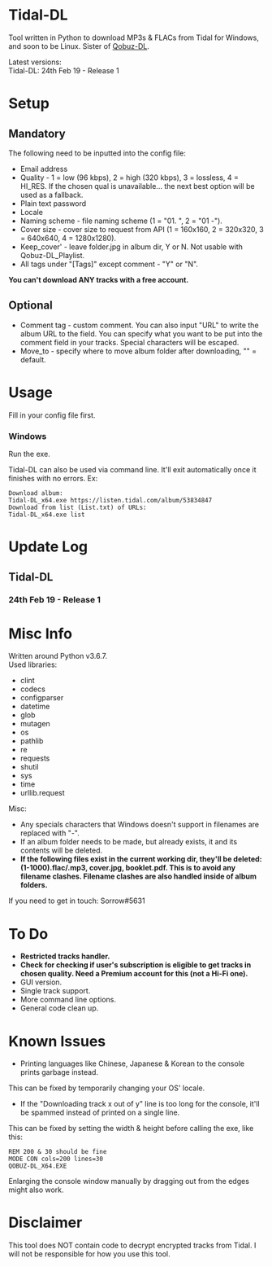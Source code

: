 # Tidal-DL
Tool written in Python to download MP3s & FLACs from Tidal for Windows, and soon to be Linux.
Sister of [Qobuz-DL](https://github.com/Sorrow446/Qobuz-DL).

Latest versions:    
Tidal-DL: 24th Feb 19 - Release 1

# Setup
## Mandatory ##
The following need to be inputted into the config file:
- Email address
- Quality - 1 = low (96 kbps), 2 = high (320 kbps), 3 = lossless, 4 = HI_RES. If the chosen qual is unavailable...
the next best option will be used as a fallback.
- Plain text password
- Locale
- Naming scheme - file naming scheme (1 = "01. ", 2 = "01 -").
- Cover size - cover size to request from API (1 = 160x160, 2 = 320x320, 3 = 640x640, 4 = 1280x1280).
- Keep_cover' - leave folder.jpg in album dir, Y or N. Not usable with Qobuz-DL_Playlist.
- All tags under "[Tags]" except comment - "Y" or "N".

**You can't download ANY tracks with a free account.**
## Optional ##
- Comment tag - custom comment. You can also input "URL" to write the album URL to the field. 
You can specify what you want to be put into the comment field in your tracks. Special characters will be escaped.
- Move_to - specify where to move album folder after downloading, "" = default.

# Usage
Fill in your config file first.
### Windows ###
Run the exe.

Tidal-DL can also be used via command line. It'll exit automatically once it finishes with no errors.
Ex:
```
Download album:
Tidal-DL_x64.exe https://listen.tidal.com/album/53834847
Download from list (List.txt) of URLs: 
Tidal-DL_x64.exe list
```

# Update Log
## Tidal-DL ##
### 24th Feb 19 - Release 1 ###

# Misc Info
Written around Python v3.6.7.  
Used libraries:
- clint
- codecs
- configparser
- datetime
- glob
- mutagen
- os
- pathlib
- re
- requests
- shutil
- sys
- time
- urllib.request

Misc:
- Any specials characters that Windows doesn't support in filenames are replaced with "-".  
- If an album folder needs to be made, but already exists, it and its contents will be deleted.  
- **If the following files exist in the current working dir, they'll be deleted: (1-1000).flac/.mp3, cover.jpg, booklet.pdf. This is to avoid any filename clashes. Filename clashes are also handled inside of album folders.**

If you need to get in touch: Sorrow#5631

# To Do
- **Restricted tracks handler.**
- **Check for checking if user's subscription is eligible to get tracks in chosen quality. Need a Premium account for this (not a Hi-Fi one).**
- GUI version.
- Single track support.
- More command line options.
- General code clean up.

# Known Issues
- Printing languages like Chinese, Japanese & Korean to the console prints garbage instead.

This can be fixed by temporarily changing your OS' locale.
- If the "Downloading track x out of y" line is too long for the console, it'll be spammed instead of printed on a single line.

This can be fixed by setting the width & height before calling the exe, like this:
```
REM 200 & 30 should be fine
MODE CON cols=200 lines=30
QOBUZ-DL_X64.EXE
```
Enlarging the console window manually by dragging out from the edges might also work.

# Disclaimer
This tool does NOT contain code to decrypt encrypted tracks from Tidal.
I will not be responsible for how you use this tool.
